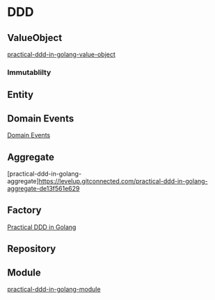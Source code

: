 # DDD

## ValueObject
[practical-ddd-in-golang-value-object](https://levelup.gitconnected.com/practical-ddd-in-golang-value-object-4fc97bcad70)

### Immutablilty

## Entity

## Domain Events
[Domain Events](https://levelup.gitconnected.com/practical-ddd-in-golang-domain-event-de02ad492989)

## Aggregate
[practical-ddd-in-golang-aggregate]https://levelup.gitconnected.com/practical-ddd-in-golang-aggregate-de13f561e629

## Factory
[Practical DDD in Golang](https://levelup.gitconnected.com/practical-ddd-in-golang-factory-5ba135df6362)

## Repository

## Module
[practical-ddd-in-golang-module](https://levelup.gitconnected.com/practical-ddd-in-golang-module-51edf4c319ec)